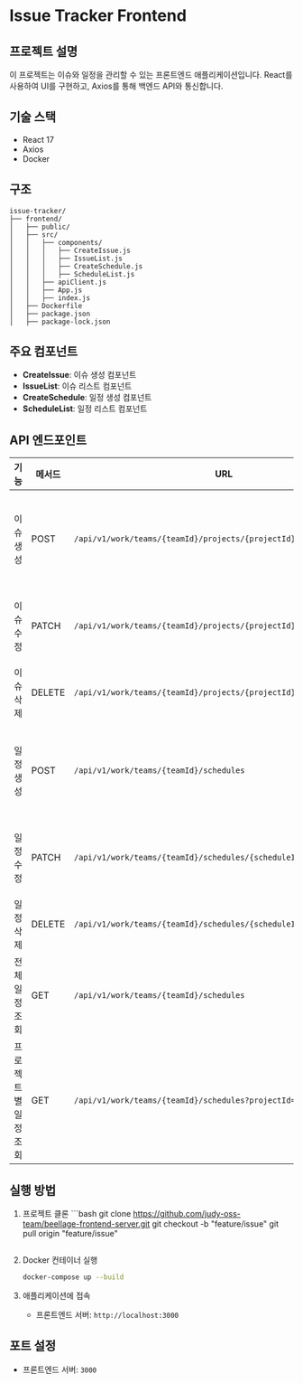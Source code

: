 # Issue Tracker Frontend

## 프로젝트 설명
이 프로젝트는 이슈와 일정을 관리할 수 있는 프론트엔드 애플리케이션입니다. React를 사용하여 UI를 구현하고, Axios를 통해 백엔드 API와 통신합니다.

## 기술 스택
- React 17
- Axios
- Docker

## 구조
```angular2html
issue-tracker/
├── frontend/
│   ├── public/
│   ├── src/
│   │   ├── components/
│   │   │   ├── CreateIssue.js
│   │   │   ├── IssueList.js
│   │   │   ├── CreateSchedule.js
│   │   │   ├── ScheduleList.js
│   │   ├── apiClient.js
│   │   ├── App.js
│   │   ├── index.js
│   ├── Dockerfile
│   ├── package.json
│   ├── package-lock.json
```

## 주요 컴포넌트
- **CreateIssue**: 이슈 생성 컴포넌트
- **IssueList**: 이슈 리스트 컴포넌트
- **CreateSchedule**: 일정 생성 컴포넌트
- **ScheduleList**: 일정 리스트 컴포넌트

## API 엔드포인트


| 기능                 | 메서드  | URL                                                              | 설명                         | 요청 바디                                                   | 응답                        |
|--------------------|-------|-----------------------------------------------------------------|----------------------------|----------------------------------------------------------|---------------------------|
| 이슈 생성             | POST  | `/api/v1/work/teams/{teamId}/projects/{projectId}/issues`        | 새로운 이슈 생성              | `{"title": "string", "description": "string", "assignedTo": long, "status": "string"}` | `201 Created`             |
| 이슈 수정             | PATCH | `/api/v1/work/teams/{teamId}/projects/{projectId}/issues/{issueId}` | 이슈 수정                    | `{"title": "string", "description": "string", "assignedTo": long, "status": "string"}` | `204 No Content`          |
| 이슈 삭제             | DELETE| `/api/v1/work/teams/{teamId}/projects/{projectId}/issues/{issueId}` | 이슈 삭제                    | N/A                                                      | `204 No Content`          |
| 일정 생성             | POST  | `/api/v1/work/teams/{teamId}/schedules`                          | 새로운 일정 생성              | `{"title": "string", "date": "string", "projectId": long, "issueId": long}`           | `201 Created`             |
| 일정 수정             | PATCH | `/api/v1/work/teams/{teamId}/schedules/{scheduleId}`             | 일정 수정                    | `{"title": "string", "date": "string", "projectId": long, "issueId": long}`           | `204 No Content`          |
| 일정 삭제             | DELETE| `/api/v1/work/teams/{teamId}/schedules/{scheduleId}`             | 일정 삭제                    | N/A                                                      | `204 No Content`          |
| 전체 일정 조회          | GET   | `/api/v1/work/teams/{teamId}/schedules`                          | 전체 일정 조회                | N/A                                                      | `200 OK`                  |
| 프로젝트별 일정 조회      | GET   | `/api/v1/work/teams/{teamId}/schedules?projectId={}`             | 프로젝트별 일정 조회            | N/A                                                      | `200 OK`                  |



## 실행 방법
1. 프로젝트 클론
        ```bash
    git clone https://github.com/judy-oss-team/beellage-frontend-server.git
    git checkout -b "feature/issue"
    git pull origin "feature/issue"
    ```

2. Docker 컨테이너 실행
    ```bash
    docker-compose up --build
    ```

3. 애플리케이션에 접속
    - 프론트엔드 서버: `http://localhost:3000`

## 포트 설정
- 프론트엔드 서버: `3000`
